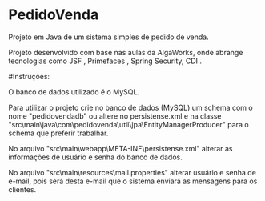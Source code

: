 # PedidoVenda
Projeto em Java de um sistema simples de pedido de venda.

Projeto desenvolvido com base nas aulas da AlgaWorks, onde abrange tecnologias como JSF , Primefaces , Spring Security, CDI .

#Instruções:

O banco de dados utilizado é o MySQL.

Para utilizar o projeto crie no banco de dados (MySQL) um schema com o nome "pedidovendadb" ou altere no persistense.xml e na classe "src\main\java\com\pedidovenda\util\jpa\EntityManagerProducer" para o schema que preferir trabalhar.

No arquivo "src\main\webapp\META-INF\persistense.xml" alterar as informações de usuário e senha do banco de dados.

No arquivo "src\main\resources\mail.properties" alterar usuário e senha de e-mail, pois será desta e-mail que o sistema enviará 
as mensagens para os clientes.
